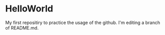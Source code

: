 # HelloWorld
My first repositiry to practice the usage of the github.
I'm editing a branch of README.md.

